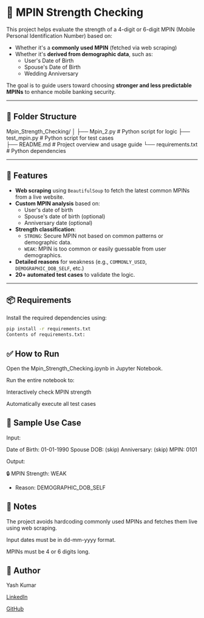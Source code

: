 # 🔐 MPIN Strength Checking

This project helps evaluate the strength of a 4-digit or 6-digit MPIN (Mobile Personal Identification Number) based on:
- Whether it's a **commonly used MPIN** (fetched via web scraping)
- Whether it's **derived from demographic data**, such as:
  - User's Date of Birth
  - Spouse's Date of Birth
  - Wedding Anniversary

The goal is to guide users toward choosing **stronger and less predictable MPINs** to enhance mobile banking security.

---

## 📁 Folder Structure

Mpin_Strength_Checking/
│
├── Mpin_2.py                      # Python script for logic
├── test_mpin.py                   # Python script for test cases             
├── README.md                      # Project overview and usage guide
└── requirements.txt               # Python dependencies

---

## 🚀 Features

- **Web scraping** using `BeautifulSoup` to fetch the latest common MPINs from a live website.
- **Custom MPIN analysis** based on:
  - User's date of birth
  - Spouse's date of birth (optional)
  - Anniversary date (optional)
- **Strength classification**:
  - `STRONG`: Secure MPIN not based on common patterns or demographic data.
  - `WEAK`: MPIN is too common or easily guessable from user demographics.
- **Detailed reasons** for weakness (e.g., `COMMONLY_USED`, `DEMOGRAPHIC_DOB_SELF`, etc.)
- **20+ automated test cases** to validate the logic.

---

## 📦 Requirements

Install the required dependencies using:

```bash
pip install -r requirements.txt
Contents of requirements.txt:
```

## ✅ How to Run
Open the Mpin_Strength_Checking.ipynb in Jupyter Notebook.

Run the entire notebook to:

Interactively check MPIN strength

Automatically execute all test cases

## 🧪 Sample Use Case
Input:

Date of Birth: 01-01-1990
Spouse DOB: (skip)
Anniversary: (skip)
MPIN: 0101

Output:

🔒 MPIN Strength: WEAK
- Reason: DEMOGRAPHIC_DOB_SELF


## 📌 Notes
The project avoids hardcoding commonly used MPINs and fetches them live using web scraping.

Input dates must be in dd-mm-yyyy format.

MPINs must be 4 or 6 digits long.


## 👤 Author
Yash Kumar

[LinkedIn](https://www.linkedin.com/in/yash-kumar-950b19292?utm_source=share&utm_campaign=share_via&utm_content=profile&utm_medium=android_app)

[GitHub](https://github.com/YASH-KUMAR-2004)

